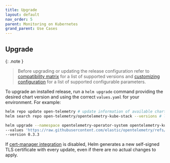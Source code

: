 ```yaml
---
title: Upgrade
layout: default
nav_order: 5
parent: Monitoring on Kubernetes
grand_parent: Use Cases
---
```


## Upgrade

{: .note }
> Before upgrading or updating the release configuration refer to [compatibility matrix](./prerequisites-compatibility#compatibility-matrix) for a list of supported versions and [customizing configuration](./customization#customizing-configuration) for a list of supported configurable parameters.

To upgrade an installed release, run a `helm upgrade` command providing the desired chart version and using the correct `values.yaml` for your environment. For example:

```bash
helm repo update open-telemetry # update information of available charts locally
helm search repo open-telemetry/opentelemetry-kube-stack --versions # list available versions of the chart

helm upgrade --namespace opentelemetry-operator-system opentelemetry-kube-stack open-telemetry/opentelemetry-kube-stack \
--values 'https://raw.githubusercontent.com/elastic/opentelemetry/refs/heads/{{ site.edot_versions.collector }}/resources/kubernetes/operator/helm/values.yaml' \
--version 0.3.3
```

If [cert-manager integration](./customization#cert-manager-integrated-installation) is disabled, Helm generates a new self-signed TLS certificate with every update, even if there are no actual changes to apply.